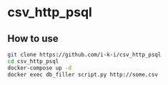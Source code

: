 # csv_http_psql

## How to use 
```bash
git clone https://github.com/i-k-i/csv_http_psql
cd csv_http_psql
docker-compose up -d
docker exec db_filler script.py http://some.csv
```